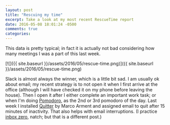 ```yaml
---
layout: post
title: "Rescuing my time"
excerpt: Take a look at my most recent RescueTime report
date: 2016-05-08 18:01:24 -0500
comments: true
categories: 
---
```


This data is pretty typical; in fact it is actually not bad considering how many meetings I was a part of this last week.

[![]({{ site.baseurl }}/assets/2016/05/rescue-time.png)]({{ site.baseurl }}/assets/2016/05/rescue-time.png)

Slack is almost always the winner, which is a little bit sad. I am usually ok about email; my recent strategy is to not open it when I first arrive at the office (although I will have checked it on my phone before leaving the house). Then I open it after I either complete an important work task; or when I'm doing [Pomodoro](https://en.wikipedia.org/wiki/Pomodoro_Technique), as the 2nd or 3rd pomodoro of the day. Last week I installed [Quitter](https://marco.org/apps) by Marco Arment and assigned email to quit after 15 minutes of inactivity. That also helps with email interruptions. (I practice [inbox zero](http://www.43folders.com/izero), natch; but that is a different post.)
